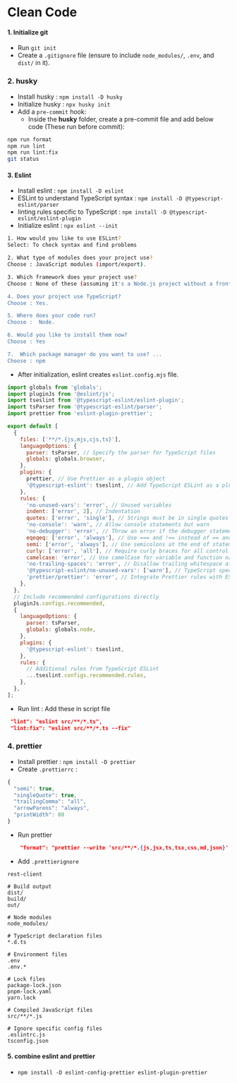 # Clean Code

#### 1. Initialize git

- Run `git init`
- Create a `.gitignore` file (ensure to include `node_modules/`, `.env`, and `dist/` in it).

### 2. husky

- Install husky : `npm install -D husky`
- Initialize husky : `npx husky init`
- Add a `pre-commit` hook:
  - Inside the **husky** folder, create a pre-commit file and add below code (These run before commit):

```bash
npm run format
npm run lint
npm run lint:fix
git status
```

#### 3. Eslint

- Install eslint : `npm install -D eslint`
- ESLint to understand TypeScript syntax : `npm install -D @typescript-eslint/parser`
- linting rules specific to TypeScript : `npm install -D @typescript-eslint/eslint-plugin`
- Initialize eslint : `npx eslint --init`

```bash
1. How would you like to use ESLint?
Select: To check syntax and find problems

2. What type of modules does your project use?
Choose : JavaScript modules (import/export).

3. Which framework does your project use?
Choose : None of these (assuming it's a Node.js project without a frontend framework).

4. Does your project use TypeScript?
Choose : Yes.

5. Where does your code run?
Choose :  Node.

6. Would you like to install them now?
Choose : Yes

7.  Which package manager do you want to use? ...
Choose : npm
```

- After initialization, eslint creates `eslint.config.mjs` file.

```mjs eslint.config.mjs
import globals from 'globals';
import pluginJs from '@eslint/js';
import tseslint from '@typescript-eslint/eslint-plugin';
import tsParser from '@typescript-eslint/parser';
import prettier from 'eslint-plugin-prettier';

export default [
  {
    files: ['**/*.{js,mjs,cjs,ts}'],
    languageOptions: {
      parser: tsParser, // Specify the parser for TypeScript files
      globals: globals.browser,
    },
    plugins: {
      prettier, // Use Prettier as a plugin object
      '@typescript-eslint': tseslint, // Add TypeScript ESLint as a plugin object
    },
    rules: {
      'no-unused-vars': 'error', // Unused variables
      indent: ['error', 2], // Indentation
      quotes: ['error', 'single'], // Strings must be in single quotes
      'no-console': 'warn', // Allow console statements but warn
      'no-debugger': 'error', // Throw an error if the debugger statement is used
      eqeqeq: ['error', 'always'], // Use === and !== instead of == and !=
      semi: ['error', 'always'], // Use semicolons at the end of statements
      curly: ['error', 'all'], // Require curly braces for all control statements
      camelcase: 'error', // Use camelCase for variable and function names
      'no-trailing-spaces': 'error', // Disallow trailing whitespace at the end of lines
      '@typescript-eslint/no-unused-vars': ['warn'], // TypeScript specific rule for unused vars
      'prettier/prettier': 'error', // Integrate Prettier rules with ESLint
    },
  },
  // Include recommended configurations directly
  pluginJs.configs.recommended,
  {
    languageOptions: {
      parser: tsParser,
      globals: globals.node,
    },
    plugins: {
      '@typescript-eslint': tseslint,
    },
    rules: {
      // Additional rules from TypeScript ESLint
      ...tseslint.configs.recommended.rules,
    },
  },
];
```

- Run lint : Add these in script file

```json
 "lint": "eslint src/**/*.ts",
 "lint:fix": "eslint src/**/*.ts --fix"
```

### 4. prettier

- Install prettier : `npm install -D prettier`
- Create `.prettierrc` :

```js
{
  "semi": true,
  "singleQuote": true,
  "trailingComma": "all",
  "arrowParens": "always",
  "printWidth": 80
}
```

- Run prettier

```json
    "format": "prettier --write 'src/**/*.{js,jsx,ts,tsx,css,md,json}' --config ./.prettierrc"
```

- Add `.prettierignore`

```prettierignore
rest-client

# Build output
dist/
build/
out/

# Node modules
node_modules/

# TypeScript declaration files
*.d.ts

# Environment files
.env
.env.*

# Lock files
package-lock.json
pnpm-lock.yaml
yarn.lock

# Compiled JavaScript files
src/**/*.js

# Ignore specific config files
.eslintrc.js
tsconfig.json

```

#### 5. combine eslint and prettier

- `npm install -D eslint-config-prettier eslint-plugin-prettier`
